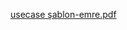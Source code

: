 
[usecase şablon-emre.pdf](https://github.com/user-attachments/files/19493453/usecase.sablon-emre.pdf)

